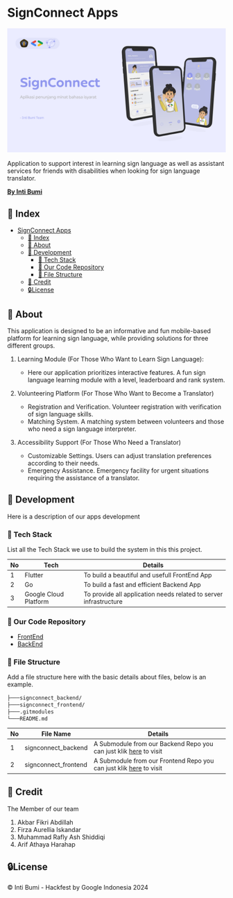 # SignConnect Apps

![Alt text](/assets/Profile.svg "a title")

Application to support interest in learning sign language as well as assistant services for friends with disabilities when looking for sign language translator.

<u>**By Inti Bumi**</u>

## 📒 Index

- [SignConnect Apps](#signconnect-apps)
  - [📒 Index](#-index)
  - [🔰 About](#-about)
  - [🔧 Development](#-development)
    - [📓 Tech Stack](#-tech-stack)
    - [🔩 Our Code Repository](#-our-code-repository)
    - [📁 File Structure](#-file-structure)
  - [🌟 Credit](#-credit)
  - [🔒License](#license)

## 🔰 About

This application is designed to be an informative and fun mobile-based platform for learning sign language, while providing solutions for three different groups.

1. Learning Module (For Those Who Want to Learn Sign Language):

   - Here our application prioritizes interactive features. A fun sign language learning module with a level, leaderboard and rank system.

2. Volunteering Platform (For Those Who Want to Become a Translator)

   - Registration and Verification. Volunteer registration with verification of sign language skills.
   - Matching System. A matching system between volunteers and those who need a sign language interpreter.

3. Accessibility Support (For Those Who Need a Translator)
   - Customizable Settings. Users can adjust translation preferences according to their needs.
   - Emergency Assistance. Emergency facility for urgent situations requiring the assistance of a translator.

## 🔧 Development

Here is a description of our apps development

### 📓 Tech Stack

List all the Tech Stack we use to build the system in this this project.

| No  | Tech                  | Details                                                           |
| --- | --------------------- | ----------------------------------------------------------------- |
| 1   | Flutter               | To build a beautiful and usefull FrontEnd App                     |
| 2   | Go                    | To build a fast and efficient Backend App                         |
| 3   | Google Cloud Platform | To provide all application needs related to server infrastructure |

### 🔩 Our Code Repository

- [FrontEnd](https://github.com/AkbarFikri/signconnect_frontend)
- [BackEnd](https://github.com/AkbarFikri/signconnect_backend)

### 📁 File Structure

Add a file structure here with the basic details about files, below is an example.

```
├───signconnect_backend/
├───signconnect_frontend/
├───.gitmodules
└───README.md
```

| No  | File Name            | Details                                                                                                                  |
| --- | -------------------- | ------------------------------------------------------------------------------------------------------------------------ |
| 1   | signconnect_backend  | A Submodule from our Backend Repo you can just klik [here](https://github.com/AkbarFikri/signconnect_backend) to visit   |
| 2   | signconnect_frontend | A Submodule from our Frontend Repo you can just klik [here](https://github.com/AkbarFikri/signconnect_frontend) to visit |

## 🌟 Credit

The Member of our team

1. Akbar Fikri Abdillah
2. Firza Aurellia Iskandar
3. Muhammad Rafly Ash Shiddiqi
4. Arif Athaya Harahap

## 🔒License

© Inti Bumi - Hackfest by Google Indonesia 2024
